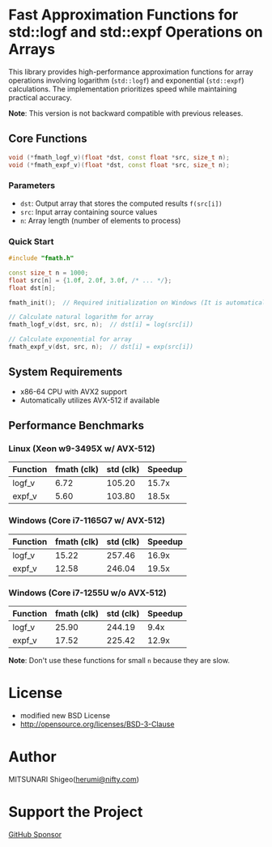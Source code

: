 # Fast Approximation Functions for std::logf and std::expf Operations on Arrays

This library provides high-performance approximation functions for array operations involving logarithm (`std::logf`) and exponential (`std::expf`) calculations.
The implementation prioritizes speed while maintaining practical accuracy.

**Note**: This version is not backward compatible with previous releases.

## Core Functions

```cpp
void (*fmath_logf_v)(float *dst, const float *src, size_t n);
void (*fmath_expf_v)(float *dst, const float *src, size_t n);
```

### Parameters
- `dst`: Output array that stores the computed results `f(src[i])`
- `src`: Input array containing source values
- `n`: Array length (number of elements to process)

### Quick Start

```cpp
#include "fmath.h"

const size_t n = 1000;
float src[n] = {1.0f, 2.0f, 3.0f, /* ... */};
float dst[n];

fmath_init();  // Required initialization on Windows (It is automatically called on Linux)

// Calculate natural logarithm for array
fmath_logf_v(dst, src, n);  // dst[i] = log(src[i])

// Calculate exponential for array
fmath_expf_v(dst, src, n);  // dst[i] = exp(src[i])
```

## System Requirements

- x86-64 CPU with AVX2 support
- Automatically utilizes AVX-512 if available

## Performance Benchmarks

### Linux (Xeon w9-3495X w/ AVX-512)

| Function | fmath (clk) | std (clk) | Speedup |
|----------|-------------|-----------|---------|
| logf_v   | 6.72        | 105.20    | 15.7x   |
| expf_v   | 5.60        | 103.80    | 18.5x   |

### Windows (Core i7-1165G7 w/ AVX-512)

| Function | fmath (clk) | std (clk) | Speedup |
|----------|-------------|-----------|---------|
| logf_v   | 15.22       | 257.46    | 16.9x   |
| expf_v   | 12.58       | 246.04    | 19.5x   |

### Windows (Core  i7-1255U w/o AVX-512)

| Function | fmath (clk) | std (clk) | Speedup |
|----------|-------------|-----------|---------|
| logf_v   | 25.90       | 244.19    |  9.4x   |
| expf_v   | 17.52       | 225.42    | 12.9x   |

**Note**: Don't use these functions for small `n` because they are slow.

# License

- modified new BSD License
- http://opensource.org/licenses/BSD-3-Clause

# Author

MITSUNARI Shigeo(herumi@nifty.com)

# Support the Project
[GitHub Sponsor](https://github.com/sponsors/herumi)
